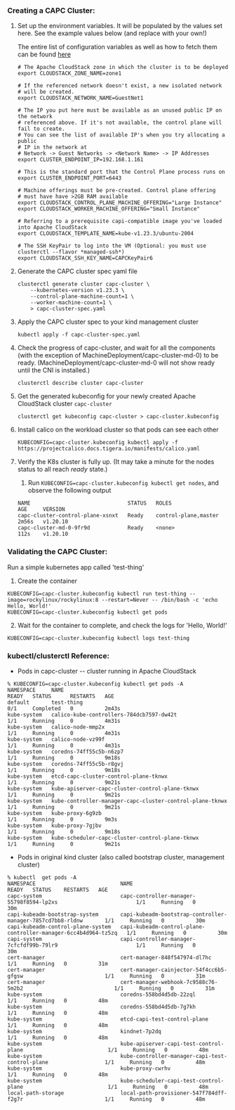 <!--
// ANCHOR: common-development -->
### Creating a CAPC Cluster:

1. Set up the environment variables. It will be populated by the values set here. See the example values below (and replace with your own!)

    The entire list of configuration variables as well as how to fetch them can be found [here](./clustercloudstack/configuration.html)
    ```
    # The Apache CloudStack zone in which the cluster is to be deployed
    export CLOUDSTACK_ZONE_NAME=zone1

    # If the referenced network doesn't exist, a new isolated network
    # will be created.
    export CLOUDSTACK_NETWORK_NAME=GuestNet1

    # The IP you put here must be available as an unused public IP on the network
    # referenced above. If it's not available, the control plane will fail to create.
    # You can see the list of available IP's when you try allocating a public
    # IP in the network at
    # Network -> Guest Networks -> <Network Name> -> IP Addresses
    export CLUSTER_ENDPOINT_IP=192.168.1.161

    # This is the standard port that the Control Plane process runs on
    export CLUSTER_ENDPOINT_PORT=6443

    # Machine offerings must be pre-created. Control plane offering
    # must have have >2GB RAM available
    export CLOUDSTACK_CONTROL_PLANE_MACHINE_OFFERING="Large Instance"
    export CLOUDSTACK_WORKER_MACHINE_OFFERING="Small Instance"

    # Referring to a prerequisite capi-compatible image you've loaded into Apache CloudStack
    export CLOUDSTACK_TEMPLATE_NAME=kube-v1.23.3/ubuntu-2004

    # The SSH KeyPair to log into the VM (Optional: you must use clusterctl --flavor *managed-ssh*)
    export CLOUDSTACK_SSH_KEY_NAME=CAPCKeyPair6
    ```

2. Generate the CAPC cluster spec yaml file
    ```
    clusterctl generate cluster capc-cluster \
        --kubernetes-version v1.23.3 \
        --control-plane-machine-count=1 \
        --worker-machine-count=1 \
        > capc-cluster-spec.yaml

    ```

3. Apply the CAPC cluster spec to your kind management cluster
    ```
    kubectl apply -f capc-cluster-spec.yaml
    ```

4. Check the progress of capc-cluster, and wait for all the components (with the exception of MachineDeployment/capc-cluster-md-0) to be ready.  (MachineDeployment/capc-cluster-md-0 will not show ready until the CNI is installed.)
    ```
    clusterctl describe cluster capc-cluster
    ```

5. Get the generated kubeconfig for your newly created Apache CloudStack cluster `capc-cluster`
    ```
    clusterctl get kubeconfig capc-cluster > capc-cluster.kubeconfig
    ```

6. Install calico on the workload cluster so that pods can see each other
    ```
    KUBECONFIG=capc-cluster.kubeconfig kubectl apply -f https://projectcalico.docs.tigera.io/manifests/calico.yaml
    ```

7. Verify the K8s cluster is fully up.  (It may take a minute for the nodes status to all reach *ready* state.)
   1. Run `KUBECONFIG=capc-cluster.kubeconfig kubectl get nodes`, and observe the following output
   ```
   NAME                               STATUS   ROLES                  AGE     VERSION
   capc-cluster-control-plane-xsnxt   Ready    control-plane,master   2m56s   v1.20.10
   capc-cluster-md-0-9fr9d            Ready    <none>                 112s    v1.20.10
   ```

### Validating the CAPC Cluster:

Run a simple kubernetes app called 'test-thing'
1. Create the container
```
KUBECONFIG=capc-cluster.kubeconfig kubectl run test-thing --image=rockylinux/rockylinux:8 --restart=Never -- /bin/bash -c 'echo Hello, World!'
KUBECONFIG=capc-cluster.kubeconfig kubectl get pods
 ```
2. Wait for the container to complete, and check the logs for 'Hello, World!'
```
KUBECONFIG=capc-cluster.kubeconfig kubectl logs test-thing
```

### kubectl/clusterctl Reference:
- Pods in capc-cluster -- cluster running in Apache CloudStack
```
% KUBECONFIG=capc-cluster.kubeconfig kubectl get pods -A
NAMESPACE     NAME                                                       READY   STATUS      RESTARTS   AGE
default       test-thing                                                 0/1     Completed   0          2m43s
kube-system   calico-kube-controllers-784dcb7597-dw42t                   1/1     Running     0          4m31s
kube-system   calico-node-mmp2x                                          1/1     Running     0          4m31s
kube-system   calico-node-vz99f                                          1/1     Running     0          4m31s
kube-system   coredns-74ff55c5b-n6zp7                                    1/1     Running     0          9m18s
kube-system   coredns-74ff55c5b-r8gvj                                    1/1     Running     0          9m18s
kube-system   etcd-capc-cluster-control-plane-tknwx                      1/1     Running     0          9m21s
kube-system   kube-apiserver-capc-cluster-control-plane-tknwx            1/1     Running     0          9m21s
kube-system   kube-controller-manager-capc-cluster-control-plane-tknwx   1/1     Running     0          9m21s
kube-system   kube-proxy-6g9zb                                           1/1     Running     0          9m3s
kube-system   kube-proxy-7gjbv                                           1/1     Running     0          9m18s
kube-system   kube-scheduler-capc-cluster-control-plane-tknwx            1/1     Running     0          9m21s
```

- Pods in original kind cluster (also called bootstrap cluster, management cluster)
```
% kubectl  get pods -A
NAMESPACE                           NAME                                                             READY   STATUS    RESTARTS   AGE
capc-system                         capc-controller-manager-55798f8594-lp2xs                         1/1     Running   0          30m
capi-kubeadm-bootstrap-system       capi-kubeadm-bootstrap-controller-manager-7857cd7bb8-rldnw       1/1     Running   0          30m
capi-kubeadm-control-plane-system   capi-kubeadm-control-plane-controller-manager-6cc4b4d964-tz5zq   1/1     Running   0          30m
capi-system                         capi-controller-manager-7cfcfdf99b-79lr9                         1/1     Running   0          30m
cert-manager                        cert-manager-848f547974-dl7hc                                    1/1     Running   0          31m
cert-manager                        cert-manager-cainjector-54f4cc6b5-gfgsw                          1/1     Running   0          31m
cert-manager                        cert-manager-webhook-7c9588c76-5m2b2                             1/1     Running   0          31m
kube-system                         coredns-558bd4d5db-22zql                                         1/1     Running   0          48m
kube-system                         coredns-558bd4d5db-7g7kh                                         1/1     Running   0          48m
kube-system                         etcd-capi-test-control-plane                                     1/1     Running   0          48m
kube-system                         kindnet-7p2dq                                                    1/1     Running   0          48m
kube-system                         kube-apiserver-capi-test-control-plane                           1/1     Running   0          48m
kube-system                         kube-controller-manager-capi-test-control-plane                  1/1     Running   0          48m
kube-system                         kube-proxy-cwrhv                                                 1/1     Running   0          48m
kube-system                         kube-scheduler-capi-test-control-plane                           1/1     Running   0          48m
local-path-storage                  local-path-provisioner-547f784dff-f2g7r                          1/1     Running   0          48m
```
<!--
// ANCHOR_END: common-development
-->